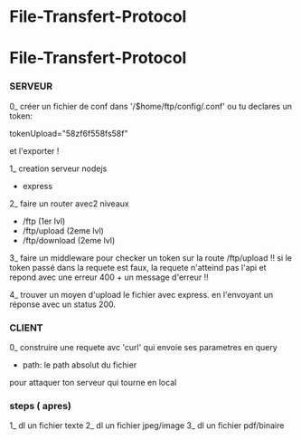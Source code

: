 # File-Transfert-Protocol
# File-Transfert-Protocol

### SERVEUR
0_ créer un fichier de conf dans '/$home/ftp/config/.conf'
  ou tu declares un token:
  
  tokenUpload="58zf6f558fs58f"
  
  et l'exporter !

1_ creation serveur nodejs
  - express
  
 2_ faire un router avec2 niveaux
  - /ftp          (1er lvl)
  - /ftp/upload   (2eme lvl)
  - /ftp/download (2eme lvl)
  
 3_ faire un middleware pour checker un token sur la route /ftp/upload
  !! si le token passé dans la requete est faux, la requete n'atteind pas l'api et repond avec une erreur 400 + un message d'erreur !!
  
 4_ trouver un moyen d'upload le fichier avec express. 
 en l'envoyant un réponse avec un status 200.
 
 
### CLIENT
0_ construire une requete avc 'curl' qui envoie ses parametres en query
  - path: le path absolut du fichier
  
 pour attaquer ton serveur qui tourne en local
 
### steps ( apres)
1_ dl un fichier texte
2_ dl un fichier jpeg/image
3_ dl un fichier pdf/binaire
